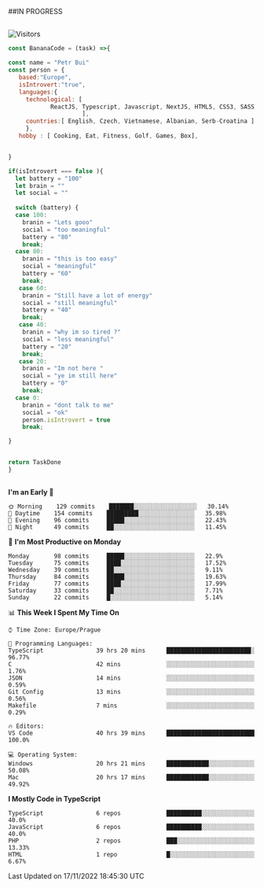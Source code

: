 ##IN PROGRESS
##
![Visitors](https://komarev.com/ghpvc/?username=petrbui&style=for-the-badge&label=Visitors+👀)
```Javascript
const BananaCode = (task) =>{

const name = "Petr Bui"
const person = {
   based:"Europe",
   isIntrovert:"true",
   languages:{
     technological: [ 
            ReactJS, Typescript, Javascript, NextJS, HTML5, CSS3, SASS, Redux, Node, Storybook, Styled-Component
                     ],
     countries:[ English, Czech, Vietnamese, Albanian, Serb-Croatina ]
     },
   hobby : [ Cooking, Eat, Fitness, Golf, Games, Box],


}

if(isIntrovert === false ){
  let battery = "100"
  let brain = ""
  let social = ""
  
  switch (battery) {
  case 100:
    branin = "Lets gooo"
    social = "too meaningful"
    battery = "80"
    break;
  case 80:
    branin = "this is too easy"
    social = "meaningful"
    battery = "60"
    break;
   case 60:
    branin = "Still have a lot of energy"
    social = "still meaningful"
    battery = "40"
    break;
   case 40:
    branin = "why im so tired ?"
    social = "less meaningful"
    battery = "20"
    break;
   case 20:
    branin = "Im not here "
    social = "ye im still here"
    battery = "0"
    break;
  case 0:
    branin = "dont talk to me"
    social = "ok"
    person.isIntrovert = true
    break;

}


return TaskDone
}
```



##
<!--
[![My GitHub stats](https://github-readme-stats.vercel.app/api?username=petrbui&theme=github_dark)](https://github.com/anuraghazra/github-readme-stats)

[![My wakatime stats](https://github-readme-stats.vercel.app/api/wakatime?username=petrbui&theme=github_dark)](https://github.com/anuraghazra/github-readme-stats)
-->
<!--START_SECTION:waka-->
**I'm an Early 🐤** 

```text
🌞 Morning    129 commits    ███████░░░░░░░░░░░░░░░░░░   30.14% 
🌆 Daytime    154 commits    █████████░░░░░░░░░░░░░░░░   35.98% 
🌃 Evening    96 commits     █████░░░░░░░░░░░░░░░░░░░░   22.43% 
🌙 Night      49 commits     ██░░░░░░░░░░░░░░░░░░░░░░░   11.45%

```
📅 **I'm Most Productive on Monday** 

```text
Monday       98 commits     █████░░░░░░░░░░░░░░░░░░░░   22.9% 
Tuesday      75 commits     ████░░░░░░░░░░░░░░░░░░░░░   17.52% 
Wednesday    39 commits     ██░░░░░░░░░░░░░░░░░░░░░░░   9.11% 
Thursday     84 commits     █████░░░░░░░░░░░░░░░░░░░░   19.63% 
Friday       77 commits     ████░░░░░░░░░░░░░░░░░░░░░   17.99% 
Saturday     33 commits     ██░░░░░░░░░░░░░░░░░░░░░░░   7.71% 
Sunday       22 commits     █░░░░░░░░░░░░░░░░░░░░░░░░   5.14%

```


📊 **This Week I Spent My Time On** 

```text
⌚︎ Time Zone: Europe/Prague

💬 Programming Languages: 
TypeScript               39 hrs 20 mins      ████████████████████████░   96.77% 
C                        42 mins             ░░░░░░░░░░░░░░░░░░░░░░░░░   1.76% 
JSON                     14 mins             ░░░░░░░░░░░░░░░░░░░░░░░░░   0.59% 
Git Config               13 mins             ░░░░░░░░░░░░░░░░░░░░░░░░░   0.56% 
Makefile                 7 mins              ░░░░░░░░░░░░░░░░░░░░░░░░░   0.29%

🔥 Editors: 
VS Code                  40 hrs 39 mins      █████████████████████████   100.0%

💻 Operating System: 
Windows                  20 hrs 21 mins      ████████████░░░░░░░░░░░░░   50.08% 
Mac                      20 hrs 17 mins      ████████████░░░░░░░░░░░░░   49.92%

```

**I Mostly Code in TypeScript** 

```text
TypeScript               6 repos             ██████████░░░░░░░░░░░░░░░   40.0% 
JavaScript               6 repos             ██████████░░░░░░░░░░░░░░░   40.0% 
PHP                      2 repos             ███░░░░░░░░░░░░░░░░░░░░░░   13.33% 
HTML                     1 repo              █░░░░░░░░░░░░░░░░░░░░░░░░   6.67%

```



 Last Updated on 17/11/2022 18:45:30 UTC
<!--END_SECTION:waka-->
